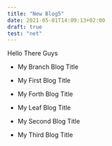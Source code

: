 ```yaml
---
title: "New Blog5"
date: 2021-05-01T14:09:13+02:00
draft: true
test: "net"
---
```

Hello There
Guys


* My Branch Blog Title

* My First Blog Title

* My Forth Blog Title

* My Leaf Blog Title

* My Second Blog Title

* My Third Blog Title

